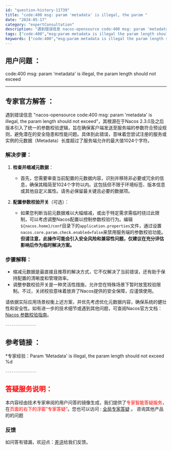 ```yaml
---
id: "question-history-11739"
title: "code:400 msg: param 'metadata' is illegal, the param "
date: "2024-05-17"
category: "expertConsultation"
description: "遇到错误信息 nacos-opensource code:400 msg: param 'metadata' is illegal, the param length should not exceed，其根源在于Nacos 2.3.0及之后版本引入了统一的参数校验逻辑，旨在确保客户端发送至服务端的"
tags: ["code:400","msg:param metadata is illegal the param length should not exceed"]
keywords: ["code:400","msg:param metadata is illegal the param length should not exceed"]
---
```


## 用户问题 ： 
 code:400 msg: param 'metadata' is illegal, the param length should not exceed  

---------------
## 专家官方解答 ：

遇到错误信息 "nacos-opensource code:400 msg: param 'metadata' is illegal, the param length should not exceed"，其根源在于Nacos 2.3.0及之后版本引入了统一的参数校验逻辑，旨在确保客户端发送至服务端的参数符合预设规则，避免潜在的安全隐患和性能问题。具体到此错误，意味着您尝试注册的服务或实例的元数据（Metadata）长度超过了服务端允许的最大值1024个字符。

### 解决步骤：

1. **检查并缩减元数据**：
   - 首先，您需要审查当前配置的元数据内容，识别并移除非必要或冗余的信息，确保其精简至1024个字符以内。这包括但不限于环境标签、版本信息或其他自定义属性。请务必保留最关键且必要的数据项。

2. **配置参数校验开关**（可选）：
   - 如果您判断当前元数据难以大幅缩减，或出于特定需求需临时绕过此限制，可以考虑调整Nacos配置以控制参数校验行为。编辑`${nacos.home}/conf`目录下的`application.properties`文件，通过设置`nacos.core.param.check.enabled=false`来禁用服务端的参数校验功能。**但请注意，此操作可能会引入安全风险和兼容性问题，仅建议在充分评估影响后作为临时解决方案。**

### 步骤解释：

- 缩减元数据是最直接且推荐的解决方式，它不仅解决了当前错误，还有助于保持配置的清晰度和管理效率。
- 调整参数校验开关是一种灵活性措施，允许您在特殊场景下暂时放宽校验限制。不过，关闭校验意味着放弃了Nacos提供的安全保障，应谨慎使用。

请依据实际应用场景权衡上述方案，并优先考虑优化元数据内容，确保系统的健壮性和安全性。如有进一步的技术细节或遇到其他问题，可查阅Nacos官方文档：[Nacos 参数校验指南](https://nacos.io/docs/latest/guide/user/parameters-check/#9-metadata)。


<font color="#949494">---------------</font> 


## 参考链接 ：

*专家经验：Param 'Metadata' is illegal, the param length should not exceed %d 


 <font color="#949494">---------------</font> 
 


## <font color="#FF0000">答疑服务说明：</font> 

本内容经由技术专家审阅的用户问答的镜像生成，我们提供了<font color="#FF0000">专家智能答疑服务</font>，在<font color="#FF0000">页面的右下的浮窗”专家答疑“</font>。您也可以访问 : [全局专家答疑](https://answer.opensource.alibaba.com/docs/intro) 。 咨询其他产品的的问题

### 反馈
如问答有错漏，欢迎点：[差评](https://ai.nacos.io/user/feedbackByEnhancerGradePOJOID?enhancerGradePOJOId=13776)给我们反馈。
